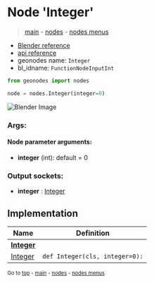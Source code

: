 # Node 'Integer'

> [main](../structure.md) - [nodes](nodes.md) - [nodes menus](nodes_menus.md)

- [Blender reference](https://docs.blender.org/manual/en/latest/modeling/geometry_nodes/input/integer.html)
- [api reference](https://docs.blender.org/api/current/bpy.types.FunctionNodeInputInt.html)
- geonodes name: `Integer`
- bl_idname: `FunctionNodeInputInt`

```python
from geonodes import nodes

node = nodes.Integer(integer=0)
```

![Blender Image](https://docs.blender.org/manual/en/latest/_images/node-types_FunctionNodeInputInt.webp)

### Args:

#### Node parameter arguments:

- **integer** (int): default = 0

### Output sockets:

- **integer** : [Integer](Integer.md)

## Implementation

| Name | Definition |
|------|------------|
| **[Integer](Integer.md)** |
| [Integer](Integer.md#Integer-classmethod) | `def Integer(cls, integer=0):` |

<sub>Go to [top](#node-Integer) - [main](../structure.md) - [nodes](nodes.md) - [nodes menus](nodes_menus.md)</sub>

